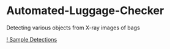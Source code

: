 # Automated-Luggage-Checker
Detecting various objects from X-ray images of bags

[! Sample Detections](https://github.com/subhromitra/Automated-Luggage-Checker/blob/master/sample_detections.JPG)
